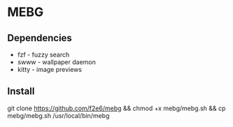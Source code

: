 # MEBG

## Dependencies 
- fzf - fuzzy search
- swww - wallpaper daemon
- kitty - image previews

## Install
git clone https://github.com/f2e6/mebg && chmod +x mebg/mebg.sh && cp mebg/mebg.sh /usr/local/bin/mebg

